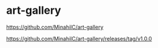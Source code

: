 # art-gallery

https://github.com/MinahilC/art-gallery 

https://github.com/MinahilC/art-gallery/releases/tag/v1.0.0 
